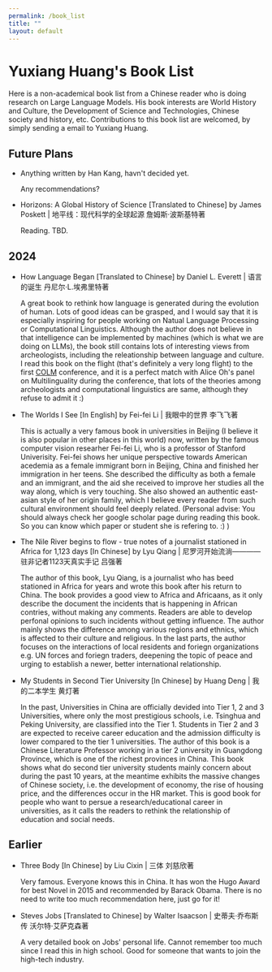 ```yaml
---
permalink: /book_list
title: ""
layout: default
---
```


# Yuxiang Huang's Book List

Here is a non-academical book list from a Chinese reader who is doing research on Large Language Models. His book interests are World History and Culture, the Development of Science and Technologies, Chinese society and history, etc. Contributions to this book list are welcomed, by simply sending a email to Yuxiang Huang.

## Future Plans

- Anything written by Han Kang, havn't decided yet.

    Any recommendations? 

- Horizons: A Global History of Science [Translated to Chinese] by James Poskett \| 地平线：现代科学的全球起源 詹姆斯·波斯基特著

    Reading. TBD.

## 2024

- How Language Began [Translated to Chinese] by Daniel L. Everett \| 语言的诞生 丹尼尔·L.埃弗里特著

    A great book to rethink how language is generated during the evolution of human. Lots of good ideas can be grasped, and I would say that it is especially inspiring for people working on Natual Language Processing or Computational Linguistics. Although the author does not believe in that intelligence can be implemented by machines (which is what we are doing on LLMs), the book still contains lots of interesting views from archeologists, including the releationship between language and culture. I read this book on the flight (that's definitely a very long flight) to the first [COLM](https://colmweb.org/) conference, and it is a perfect match with Alice Oh's panel on Multilinguality during the conference, that lots of the theories among archeologists and computational linguistics are same, although they refuse to admit it :)

- The Worlds I See [In English] by Fei-fei Li \| 我眼中的世界 李飞飞著

    This is actually a very famous book in universities in Beijing (I believe it is also popular in other places in this world) now, written by the famous computer vision researher Fei-fei Li, who is a professor of Stanford Univerisity. Fei-fei shows her unique perspective towards American acedemia as a female immigrant born in Beijing, China and finished her immigration in her teens. She described the difficulty as both a female and an immigrant, and the aid she received to improve her studies all the way along, which is very touching. She also showed an authentic east-asian style of her origin family, which I believe every reader from such cultural environment should feel deeply related. (Personal advise: You should always check her google scholar page during reading this book. So you can know which paper or student she is refering to. :) )

- The Nile River begins to flow - true notes of a journalist stationed in Africa for 1,123 days [In Chinese] by Lyu Qiang \| 尼罗河开始流淌————驻非记者1123天真实手记 吕强著

    The author of this book, Lyu Qiang, is a journalist who has beed stationed in Africa for years and wrote this book after his return to China. The book provides a good view to Africa and Africaans, as it only describe the document the incidents that is happening in African contries, without making any comments. Readers are able to develop perfonal opinions to such incidents without getting influence. The author mainly shows the difference among various regions and ethnics, which is affected to their culture and religious. In the last parts, the author focuses on the interactions of local residents and foriegn organizations e.g. UN forces and foriegn traders, deepening the topic of peace and urging to establish a newer, better international relationship.

- My Students in Second Tier University [In Chinese] by Huang Deng \| 我的二本学生 黄灯著

    In the past, Universities in China are officially devided into Tier 1, 2 and 3 Universities, where only the most prestigious schools, i.e. Tsinghua and Peking University, are classified into the Tier 1. Students in Tier 2 and 3 are expected to receive career education and the admission difficulty is lower compared to the tier 1 universities. The author of this book is a Chinese Literature Professor working in a tier 2 university in Guangdong Province, which is one of the richest provinces in China. This book shows what do second tier university students mainly concern about during the past 10 years, at the meantime exhibits the massive changes of Chinese society, i.e. the development of economy, the rise of housing price, and the differences occur in the HR market. This is good book for people who want to persue a research/educational career in universities, as it calls the readers to rethink the relationship of education and social needs.


## Earlier

- Three Body [In Chinese] by Liu Cixin \| 三体 刘慈欣著

    Very famous. Everyone knows this in China. It has won the Hugo Award for best Novel in 2015 and recommended by Barack Obama. There is no need to write too much recommendation here, just go for it!

- Steves Jobs [Translated to Chinese] by Walter Isaacson \| 史蒂夫·乔布斯传 沃尔特·艾萨克森著

    A very detailed book on Jobs' personal life. Cannot remember too much since I read this in high school. Good for someone that wants to join the high-tech industry.

